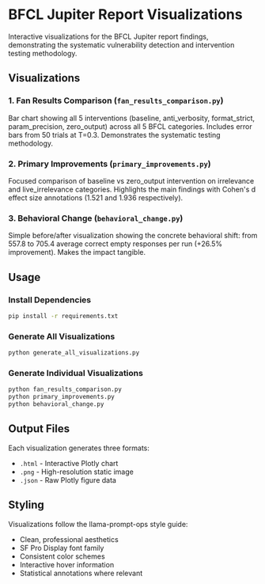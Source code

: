# BFCL Jupiter Report Visualizations

Interactive visualizations for the BFCL Jupiter report findings, demonstrating the systematic vulnerability detection and intervention testing methodology.

## Visualizations

### 1. Fan Results Comparison (`fan_results_comparison.py`)
Bar chart showing all 5 interventions (baseline, anti_verbosity, format_strict, param_precision, zero_output) across all 5 BFCL categories. Includes error bars from 50 trials at T=0.3. Demonstrates the systematic testing methodology.

### 2. Primary Improvements (`primary_improvements.py`)
Focused comparison of baseline vs zero_output intervention on irrelevance and live_irrelevance categories. Highlights the main findings with Cohen's d effect size annotations (1.521 and 1.936 respectively).

### 3. Behavioral Change (`behavioral_change.py`)
Simple before/after visualization showing the concrete behavioral shift: from 557.8 to 705.4 average correct empty responses per run (+26.5% improvement). Makes the impact tangible.

## Usage

### Install Dependencies
```bash
pip install -r requirements.txt
```

### Generate All Visualizations
```bash
python generate_all_visualizations.py
```

### Generate Individual Visualizations
```bash
python fan_results_comparison.py
python primary_improvements.py
python behavioral_change.py
```

## Output Files

Each visualization generates three formats:
- `.html` - Interactive Plotly chart
- `.png` - High-resolution static image
- `.json` - Raw Plotly figure data

## Styling

Visualizations follow the llama-prompt-ops style guide:
- Clean, professional aesthetics
- SF Pro Display font family
- Consistent color schemes
- Interactive hover information
- Statistical annotations where relevant